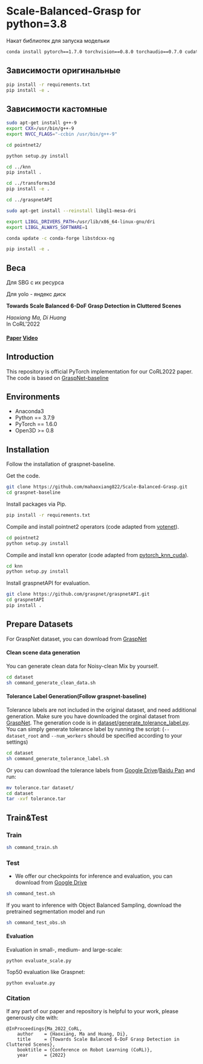 # Scale-Balanced-Grasp for python=3.8

Накат библиотек для запуска модельки
```bash 
conda install pytorch==1.7.0 torchvision==0.8.0 torchaudio==0.7.0 cudatoolkit=11.0 -c pytorch
```

## Зависимости оригинальные 
```bash
pip install -r requirements.txt
pip install -e .
```

## Зависимости кастомные 

```bash
sudo apt-get install g++-9
export CXX=/usr/bin/g++-9
export NVCC_FLAGS="-ccbin /usr/bin/g++-9"

cd pointnet2/

python setup.py install
```

```bash
cd ../knn
pip install .
```

```bash
cd ../transforms3d
pip install -e .
```

```bash
cd ../graspnetAPI

sudo apt-get install --reinstall libgl1-mesa-dri

export LIBGL_DRIVERS_PATH=/usr/lib/x86_64-linux-gnu/dri
export LIBGL_ALWAYS_SOFTWARE=1

conda update -c conda-forge libstdcxx-ng

pip install -e .
```


## Веса 

Для SBG с их ресурса 

Для yolo - яндекс диск




**Towards Scale Balanced 6-DoF Grasp Detection in Cluttered Scenes**<br>

_Haoxiang Ma, Di Huang_<br>
In CoRL'2022
#### [Paper](https://openreview.net/pdf?id=tiPHpS4eA4) [Video](https://youtu.be/EUXYsd5gK8I)

## Introduction
This repository is official PyTorch implementation for our CoRL2022 paper.
The code is based on [GraspNet-baseline](https://github.com/graspnet/graspnet-baseline)

## Environments
- Anaconda3
- Python == 3.7.9
- PyTorch == 1.6.0
- Open3D >= 0.8

## Installation
Follow the installation of graspnet-baseline.

Get the code.
```bash
git clone https://github.com/mahaoxiang822/Scale-Balanced-Grasp.git
cd graspnet-baseline
```
Install packages via Pip.
```bash
pip install -r requirements.txt
```
Compile and install pointnet2 operators (code adapted from [votenet](https://github.com/facebookresearch/votenet)).
```bash
cd pointnet2
python setup.py install
```
Compile and install knn operator (code adapted from [pytorch_knn_cuda](https://github.com/chrischoy/pytorch_knn_cuda)).
```bash
cd knn
python setup.py install
```
Install graspnetAPI for evaluation.
```bash
git clone https://github.com/graspnet/graspnetAPI.git
cd graspnetAPI
pip install .
```


## Prepare Datasets
For GraspNet dataset, you can download from [GraspNet](https://graspnet.net)

#### Clean scene data generation
You can generate clean data for Noisy-clean Mix by yourself.
```bash
cd dataset
sh command_generate_clean_data.sh
```

#### Tolerance Label Generation(Follow graspnet-baseline)
Tolerance labels are not included in the original dataset, and need additional generation. Make sure you have downloaded the orginal dataset from [GraspNet](https://graspnet.net/). The generation code is in [dataset/generate_tolerance_label.py](../Scale-Balanced-Grasp/dataset/generate_tolerance_label.py). You can simply generate tolerance label by running the script: (`--dataset_root` and `--num_workers` should be specified according to your settings)
```bash
cd dataset
sh command_generate_tolerance_label.sh
```

Or you can download the tolerance labels from [Google Drive](https://drive.google.com/file/d/1DcjGGhZIJsxd61719N0iWA7L6vNEK0ci/view?usp=sharing)/[Baidu Pan](https://pan.baidu.com/s/1HN29P-csHavJF-R_wec6SQ) and run:
```bash
mv tolerance.tar dataset/
cd dataset
tar -xvf tolerance.tar
```

## Train&Test

### Train

```bash
sh command_train.sh
```

### Test
 - We offer our checkpoints for inference and evaluation, you can download from [Google Drive](https://drive.google.com/drive/folders/1Y2o0uAbhS6-yZhPkKMAAnL0tCpbiJfk0?usp=share_link)
```bash
sh command_test.sh
```

If you want to inference with Object Balanced Sampling, download the pretrained segmentation model and run

```bash
sh command_test_obs.sh
```

#### Evaluation

Evaluation in small-, medium- and large-scale:
```
python evaluate_scale.py
```
Top50 evaluation like Graspnet:
```
python evaluate.py
```


### Citation
If any part of our paper and repository is helpful to your work, please generously cite with:
```
@InProceedings{Ma_2022_CoRL,
    author    = {Haoxiang, Ma and Huang, Di},
    title     = {Towards Scale Balanced 6-DoF Grasp Detection in Cluttered Scenes},
    booktitle = {Conference on Robot Learning (CoRL)},
    year      = {2022}
```
